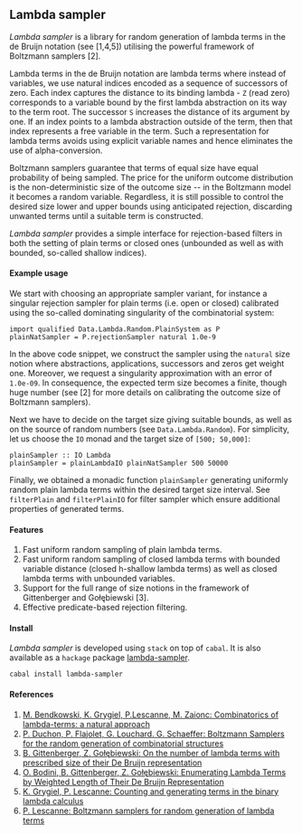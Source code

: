 Lambda sampler
---------------

*Lambda sampler* is a library for random generation of lambda terms in the de
Bruijn notation (see [1,4,5]) utilising the powerful framework of Boltzmann
samplers [2]. 

 Lambda terms in the de Bruijn notation are lambda terms where instead of
variables, we use natural indices encoded as a sequence of successors of zero.
 Each index captures the distance to its binding lambda - `Z` (read zero)
corresponds to a variable bound by the first lambda abstraction on its way to
the term root. The successor `S` increases the distance of its argument by one.
If an index points to a lambda abstraction outside of the term, then that index
represents a free variable in the term. Such a representation for lambda terms
avoids using explicit variable names and hence eliminates the use of
alpha-conversion.

Boltzmann samplers guarantee that terms of equal size have equal probability of
being sampled. The price for the uniform outcome distribution is the
non-deterministic size of the outcome size -- in the Boltzmann model it becomes
a random variable.  Regardless, it is still possible to control the desired
size lower and upper bounds using anticipated rejection, discarding unwanted
terms until a suitable term is constructed. 

*Lambda sampler* provides a simple interface for rejection-based 
filters in both the setting of plain terms or closed ones (unbounded as well
as with bounded, so-called shallow indices).

#### Example usage
We start with choosing an appropriate sampler variant, for instance a singular
rejection sampler for plain terms (i.e. open or closed) calibrated using the
so-called dominating singularity of the combinatorial system:

```
import qualified Data.Lambda.Random.PlainSystem as P
plainNatSampler = P.rejectionSampler natural 1.0e-9
```

In the above code snippet, we construct the sampler using the `natural` size notion
where abstractions, applications, successors and zeros get weight one. Moreover,
we request a singularity approximation with an error of `1.0e-09`. In consequence,
the expected term size becomes a finite, though huge number (see [2] for more 
details on calibrating the outcome size of Boltzmann samplers).

Next we have to decide on the target size giving suitable bounds, as well as
on the source of random numbers (see `Data.Lambda.Random`).
For simplicity, let us choose the `IO` monad and the target 
size of `[500; 50,000]`:

```
plainSampler :: IO Lambda
plainSampler = plainLambdaIO plainNatSampler 500 50000
```

Finally, we obtained a monadic function `plainSampler` generating uniformly
random plain lambda terms within the desired target size interval. See
`filterPlain` and `filterPlainIO` for filter sampler which ensure additional
properties of generated terms.

#### Features
1. Fast uniform random sampling of plain lambda terms.
2. Fast uniform random sampling of closed lambda terms with bounded variable
   distance (closed h-shallow lambda terms) as well as closed lambda terms with
   unbounded variables.
3. Support for the full range of size notions in the framework of Gittenberger
   and Gołębiewski [3].
4. Effective predicate-based rejection filtering.

#### Install
*Lambda sampler* is developed using `stack` on top of `cabal`.  It is also
available as a `hackage` package [lambda-sampler](https://hackage.haskell.org/package/lambda-sampler).

```
cabal install lambda-sampler
```

#### References
1. [M. Bendkowski, K. Grygiel, P.Lescanne, M. Zaionc: Combinatorics of
   lambda-terms: a natural approach](https://arxiv.org/abs/1609.07593)
2. [P. Duchon, P. Flajolet, G. Louchard. G. Schaeffer: Boltzmann Samplers for
   the random generation of combinatorial
structures](http://algo.inria.fr/flajolet/Publications/DuFlLoSc04.pdf)
3. [B. Gittenberger, Z. Gołębiewski: On the number of lambda terms with
   prescribed size of their De Bruijn
representation](https://arxiv.org/abs/1509.06139)
4. [O. Bodini, B. Gittenberger, Z. Gołębiewski: Enumerating Lambda Terms by
   Weighted Length of Their De Bruijn
Representation](https://arxiv.org/abs/1707.02101)
5. [K. Grygiel, P. Lescanne: Counting and generating terms in the binary lambda
   calculus](https://arxiv.org/abs/1511.05334)
6. [P. Lescanne: Boltzmann samplers for random generation of lambda
   terms](https://arxiv.org/abs/1404.3875)
